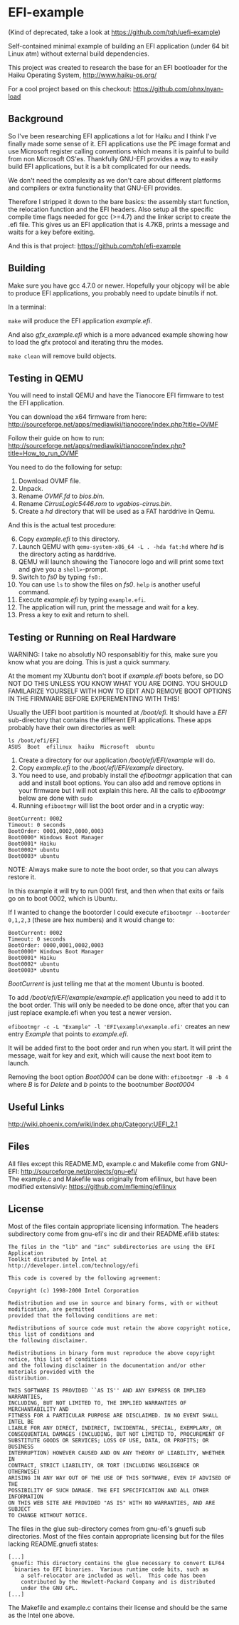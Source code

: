 EFI-example
===========
(Kind of deprecated, take a look at https://github.com/tqh/uefi-example)

Self-contained minimal example of building an EFI application (under 64 bit Linux atm) without external build dependencies.

This project was created to research the base for an EFI bootloader for the Haiku Operating System, http://www.haiku-os.org/

For a cool project based on this checkout: https://github.com/ohnx/nyan-load

Background
----------
So I've been researching EFI applications a lot for Haiku and I think I've finally made some sense of it. EFI applications use the PE image format and use Microsoft register calling conventions which means it is painful to build from non Microsoft OS'es. Thankfully GNU-EFI provides a way to easily build EFI applications, but it is a bit complicated for our needs.

We don't need the complexity as we don't care about different platforms and compilers or extra functionality that GNU-EFI provides.

Therefore I stripped it down to the bare basics: the assembly start function, the relocation function and the EFI headers. Also setup all the specific compile time flags needed for gcc (>=4.7) and the linker script to create the .efi file. This gives us an EFI application that is 4.7KB, prints a message and waits for a key before exiting.

And this is that project:
https://github.com/tqh/efi-example

Building
--------
Make sure you have gcc 4.7.0 or newer. Hopefully your objcopy will be able to produce EFI applications, you probably need to update binutils if not.

In a terminal:

`make` will produce the EFI application *example.efi*. 

And also *gfx_example.efi* which is a more advanced example showing how to load the
gfx protocol and iterating thru the modes.

`make clean` will remove build objects.

Testing in QEMU
---------------
You will need to install QEMU and have the Tianocore EFI firmware to test the EFI application.

You can download the x64 firmware from here: http://sourceforge.net/apps/mediawiki/tianocore/index.php?title=OVMF

Follow their guide on how to run: http://sourceforge.net/apps/mediawiki/tianocore/index.php?title=How_to_run_OVMF

You need to do the following for setup:

1. Download OVMF file.
2. Unpack.
3. Rename *OVMF.fd* to *bios.bin*.
4. Rename *CirrusLogic5446.rom* to *vgabios-cirrus.bin*.
5. Create a *hd* directory that will be used as a FAT harddrive in Qemu.

And this is the actual test procedure:

6. Copy *example.efi* to this directory.
7. Launch QEMU with `qemu-system-x86_64 -L . -hda fat:hd` where *hd* is the directory acting as harddrive.
8. QEMU will launch showing the Tianocore logo and will print some text and give you a `shell>`-prompt.
9. Switch to *fs0* by typing `fs0:`.
10. You can use `ls` to show the files on *fs0*. `help` is another useful command.
11. Execute *example.efi* by typing `example.efi`.
12. The application will run, print the message and wait for a key.
13. Press a key to exit and return to shell.

Testing or Running on Real Hardware
------------------------
WARNING: I take no absolutly NO responsablitiy for this, make sure you know what you are doing. This is just a quick summary.

At the moment my XUbuntu don't boot if *example.efi* boots before, so DO NOT DO THIS UNLESS YOU KNOW WHAT YOU ARE DOING.
YOU SHOULD FAMILARIZE YOURSELF WITH HOW TO EDIT AND REMOVE BOOT OPTIONS IN THE FIRMWARE BEFORE EXPEREMENTING WITH THIS!

Usually the UEFI boot partition is mounted at */boot/efi*. It should have a *EFI* sub-directory that contains
the different EFI applications. These apps probably have their own directories as well:
```
ls /boot/efi/EFI
ASUS  Boot  efilinux  haiku  Microsoft  ubuntu
```

1. Create a directory for our application */boot/efi/EFI/example* will do.
2. Copy *example.efi* to the */boot/efi/EFI/example* directory.
3. You need to use, and probably install the *efibootmgr* application that can add and install boot options. You can also add and remove options in your firmware but I will not explain this here.
All the calls to *efibootmgr* below are done with `sudo`
4. Running `efibootmgr` will list the boot order and in a cryptic way:

```
BootCurrent: 0002
Timeout: 0 seconds
BootOrder: 0001,0002,0000,0003
Boot0000* Windows Boot Manager
Boot0001* Haiku
Boot0002* ubuntu
Boot0003* ubuntu
```

NOTE: Always make sure to note the boot order, so that you can always restore it.

In this example it will try to run 0001 first, and then when that exits or fails go on to boot 0002, which is Ubuntu.

If I wanted to change the bootorder I could execute `efibootmgr --bootorder 0,1,2,3` (these are hex numbers) and it would change to:

```
BootCurrent: 0002
Timeout: 0 seconds
BootOrder: 0000,0001,0002,0003
Boot0000* Windows Boot Manager
Boot0001* Haiku
Boot0002* ubuntu
Boot0003* ubuntu
```
*BootCurrent* is just telling me that at the moment Ubuntu is booted.

To add */boot/efi/EFI/example/example.efi* application you need to add it to the boot order.
This will only be needed to be done once, after that you can just replace example.efi when you test a newer version.

`efibootmgr -c -L "Example" -l 'EFI\example\example.efi'` creates an new entry *Example* that points to *example.efi*.

It will be added first to the boot order and run when you start. It will print the message, wait for key and exit, which will cause the next boot item to launch.


Removing the boot option *Boot0004* can be done with:
`efibootmgr -B -b 4` where *B* is for *Delete* and *b* points to the bootnumber *Boot0004* 

Useful Links
------------
http://wiki.phoenix.com/wiki/index.php/Category:UEFI_2.1

Files
-----
All files except this README.MD, example.c and Makefile come from GNU-EFI: http://sourceforge.net/projects/gnu-efi/  
The example.c and Makefile was originally from efilinux, but have been modified extensivly: https://github.com/mfleming/efilinux

License
-------
Most of the files contain appropriate licensing information.
The headers subdirectory come from gnu-efi's inc dir and their README.efilib states:
```
The files in the "lib" and "inc" subdirectories are using the EFI Application 
Toolkit distributed by Intel at http://developer.intel.com/technology/efi

This code is covered by the following agreement:

Copyright (c) 1998-2000 Intel Corporation

Redistribution and use in source and binary forms, with or without modification, are permitted
provided that the following conditions are met:

Redistributions of source code must retain the above copyright notice, this list of conditions and
the following disclaimer.

Redistributions in binary form must reproduce the above copyright notice, this list of conditions
and the following disclaimer in the documentation and/or other materials provided with the
distribution.

THIS SOFTWARE IS PROVIDED ``AS IS'' AND ANY EXPRESS OR IMPLIED WARRANTIES,
INCLUDING, BUT NOT LIMITED TO, THE IMPLIED WARRANTIES OF MERCHANTABILITY AND
FITNESS FOR A PARTICULAR PURPOSE ARE DISCLAIMED. IN NO EVENT SHALL INTEL BE
LIABLE FOR ANY DIRECT, INDIRECT, INCIDENTAL, SPECIAL, EXEMPLARY, OR
CONSEQUENTIAL DAMAGES (INCLUDING, BUT NOT LIMITED TO, PROCUREMENT OF
SUBSTITUTE GOODS OR SERVICES; LOSS OF USE, DATA, OR PROFITS; OR BUSINESS
INTERRUPTION) HOWEVER CAUSED AND ON ANY THEORY OF LIABILITY, WHETHER IN
CONTRACT, STRICT LIABILITY, OR TORT (INCLUDING NEGLIGENCE OR OTHERWISE)
ARISING IN ANY WAY OUT OF THE USE OF THIS SOFTWARE, EVEN IF ADVISED OF THE
POSSIBILITY OF SUCH DAMAGE. THE EFI SPECIFICATION AND ALL OTHER INFORMATION
ON THIS WEB SITE ARE PROVIDED "AS IS" WITH NO WARRANTIES, AND ARE SUBJECT
TO CHANGE WITHOUT NOTICE.
```

The files in the glue sub-directory comes from gnu-efi's gnuefi sub directories. Most of the files contain
appropriate licensing but for the files lacking README.gnuefi states:
```
[...]
 gnuefi: This directory contains the glue necessary to convert ELF64
  binaries to EFI binaries.  Various runtime code bits, such as
	a self-relocator are included as well.  This code has been
	contributed by the Hewlett-Packard Company and is distributed
	under the GNU GPL.
[...]
```
The Makefile and example.c contains their license and should be the same as the Intel one above.

